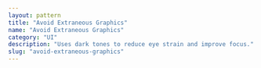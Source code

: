 ```yaml
---
layout: pattern
title: "Avoid Extraneous Graphics"
name: "Avoid Extraneous Graphics"
category: "UI"
description: "Uses dark tones to reduce eye strain and improve focus."
slug: "avoid-extraneous-graphics"
---
```

